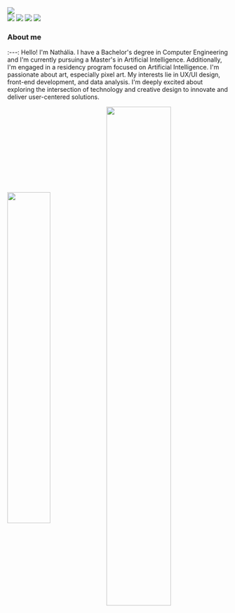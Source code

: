   <div> 
    <img src="https://github.com/NGenaro/IMAGENS/blob/main/CAPAS%20GIT.png">
  </div>
  
<div> 
  <a href="https://www.linkedin.com/in/nathaliagenaropsantos/" target="_blank"><img src="https://img.shields.io/badge/-LinkedIn-%230077B5?style=for-the-badge&logo=linkedin&logoColor=white" target="_blank"></a> 
  <a href = "mailto:n.genaropsantos@gmail.com"><img src="https://img.shields.io/badge/-Gmail-%23333?style=for-the-badge&logo=gmail&logoColor=white" target="_blank"></a>
  <a href="https://www.youtube.com/channel/UCiqQkD6vqpywXuH9qFzC_yg" target="_blank"><img src="https://img.shields.io/badge/YouTube-FF0000?style=for-the-badge&logo=youtube&logoColor=white" target="_blank"></a>
  <a href="https://instagram.com/_n_genaro" target="_blank"><img src="https://img.shields.io/badge/-Instagram-%23E4405F?style=for-the-badge&logo=instagram&logoColor=white" target="_blank"></a>
</div>

### About me
:---:
Hello! I'm Nathália. I have a Bachelor's degree in Computer Engineering and I'm currently pursuing a Master's in Artificial Intelligence. Additionally, I'm engaged in a residency program focused on Artificial Intelligence.
I'm passionate about art, especially pixel art. My interests lie in UX/UI design, front-end development, and data analysis.
I'm deeply excited about exploring the intersection of technology and creative design to innovate and deliver user-centered solutions.

<div>
  <img width=44% align="center" src="https://github-readme-stats.vercel.app/api?username=NGenaro&show_icons=true&theme=dracula&include_all_commits=true$count_private=true"/>
  <img width=54% align="center" src="https://github-readme-stats.vercel.app/api/top-langs/?username=NGenaro&layout=compact&langs_cout=16&theme=dracula"/>
</div>

